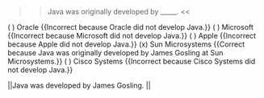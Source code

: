 >>Java was originally developed by _____. <<

( ) Oracle {{Incorrect because Oracle did not develop Java.}}
( ) Microsoft {{Incorrect because Microsoft did not develop Java.}}
( ) Apple {{Incorrect because Apple did not develop Java.}}
(x) Sun Microsystems {{Correct because Java was originally developed by James Gosling at Sun Microsystems.}}
( ) Cisco Systems {{Incorrect because Cisco Systems did not develop Java.}}

||Java was developed by James Gosling. ||
